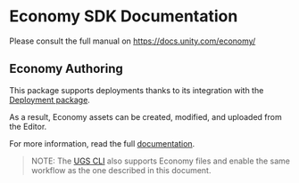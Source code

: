 # Economy SDK Documentation

Please consult the full manual on https://docs.unity.com/economy/

## Economy Authoring

This package supports deployments thanks to its integration with the [Deployment package](https://docs.unity3d.com/Packages/com.unity.services.deployment@latest).

As a result, Economy assets can be created, modified, and uploaded from the Editor.

For more information, read the full [documentation](./Authoring/index.md).

> NOTE: The [UGS CLI](https://docs.unity.com/ugs/en-us/manual/overview/manual/ugs-cli-introduction) also supports Economy
> files and enable the same workflow as the one described in this document.
